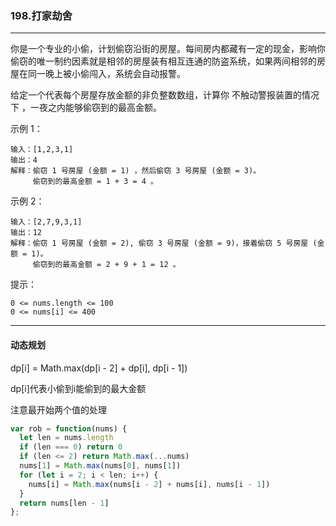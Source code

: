 ### 198.打家劫舍

---

你是一个专业的小偷，计划偷窃沿街的房屋。每间房内都藏有一定的现金，影响你偷窃的唯一制约因素就是相邻的房屋装有相互连通的防盗系统，如果两间相邻的房屋在同一晚上被小偷闯入，系统会自动报警。

给定一个代表每个房屋存放金额的非负整数数组，计算你 不触动警报装置的情况下 ，一夜之内能够偷窃到的最高金额。

示例 1：
```
输入：[1,2,3,1]
输出：4
解释：偷窃 1 号房屋 (金额 = 1) ，然后偷窃 3 号房屋 (金额 = 3)。
     偷窃到的最高金额 = 1 + 3 = 4 。
```
示例 2：
```
输入：[2,7,9,3,1]
输出：12
解释：偷窃 1 号房屋 (金额 = 2), 偷窃 3 号房屋 (金额 = 9)，接着偷窃 5 号房屋 (金额 = 1)。
     偷窃到的最高金额 = 2 + 9 + 1 = 12 。
```

提示：
```
0 <= nums.length <= 100
0 <= nums[i] <= 400
```
---

#### 动态规划

dp[i] = Math.max(dp[i - 2] + dp[i], dp[i - 1])

dp[i]代表小偷到i能偷到的最大金额

注意最开始两个值的处理

``` js
var rob = function(nums) {
  let len = nums.length
  if (len === 0) return 0
  if (len <= 2) return Math.max(...nums)
  nums[1] = Math.max(nums[0], nums[1])
  for (let i = 2; i < len; i++) {
    nums[i] = Math.max(nums[i - 2] + nums[i], nums[i - 1])
  }
  return nums[len - 1]
};
```
